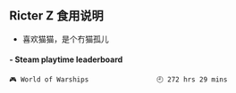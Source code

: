 ## Ricter Z 食用说明
- 喜欢猫猫，是个冇猫孤儿

<!-- steam-box start -->
#### - Steam playtime leaderboard
```text
🎮 World of Warships                 🕘 272 hrs 29 mins
```
<!-- Powered by https://github.com/YouEclipse/steam-box . -->
<!-- steam-box end -->
